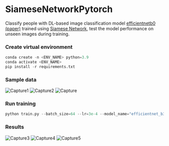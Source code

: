 # SiameseNetworkPytorch

Classify people with DL-based image classification model [efficientnetb0](https://github.com/lukemelas/EfficientNet-PyTorch) [(paper)](https://arxiv.org/pdf/1905.11946.pdf) trained using [Siamese Network](https://www.cs.cmu.edu/~rsalakhu/papers/oneshot1.pdf), test the model performance on unseen images during training.

### Create virtual environment
```python
conda create -n <ENV_NAME> python=3.9
conda activate <ENV_NAME>
pip install -r requirements.txt
```

### Sample data

![Capture1](https://user-images.githubusercontent.com/50166164/209507049-bca12b74-d80c-48cc-a78e-644db4422564.PNG)
![Capture2](https://user-images.githubusercontent.com/50166164/209507053-6306ebfd-af8d-4798-ba50-caa6815d637d.PNG)
![Capture](https://user-images.githubusercontent.com/50166164/209507054-fb7da7f4-9d58-4e30-b3b7-76a4f7e8e7f7.PNG)

### Run training 
```python
python train.py --batch_size=64 --lr=3e-4 --model_name="efficientnet_b3a"
```

### Results

![Capture3](https://user-images.githubusercontent.com/50166164/209507090-4dfb6608-ef74-4439-9173-8798c57a034d.PNG)
![Capture4](https://user-images.githubusercontent.com/50166164/209507094-511eead9-d3f9-4c18-a8b3-d6f79e1a26b4.PNG)
![Capture5](https://user-images.githubusercontent.com/50166164/209507095-7b5fbaca-e666-426b-b0b8-dadadad459d7.PNG)
